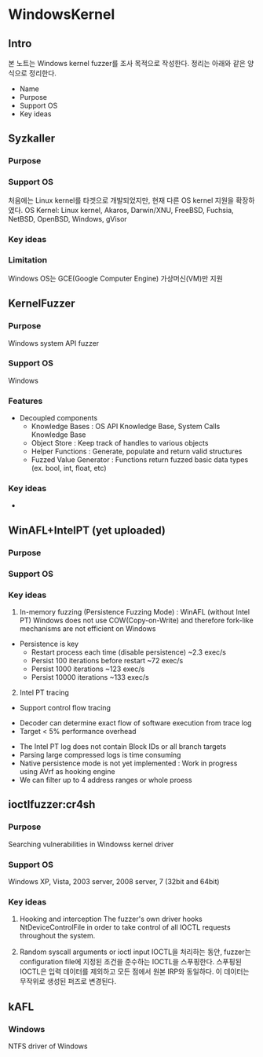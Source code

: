 # WindowsKernel

## Intro
본 노트는 Windows kernel fuzzer를 조사 목적으로 작성한다. 정리는 아래와 같은 양식으로 정리한다. 

* Name
* Purpose
* Support OS
* Key ideas

## Syzkaller
### Purpose

### Support OS
처음에는 Linux kernel를 타겟으로 개발되었지만, 현재 다른 OS kernel 지원을 확장하였다.
OS Kernel: Linux kernel, Akaros, Darwin/XNU, FreeBSD, Fuchsia, NetBSD, OpenBSD, Windows, gVisor

### Key ideas


### Limitation
Windows OS는 GCE(Google Computer Engine) 가상머신(VM)만  지원

## KernelFuzzer
### Purpose
Windows system API fuzzer

### Support OS
Windows 

### Features
- Decoupled components
  * Knowledge Bases : OS API Knowledge Base, System Calls Knowledge Base
  * Object Store : Keep track of handles to various objects
  * Helper Functions : Generate, populate and return valid structures
  * Fuzzed Value Generator : Functions return fuzzed basic data types (ex. bool, int, float, etc)
  
### Key ideas
- 

## WinAFL+IntelPT (yet uploaded)
### Purpose

### Support OS

### Key ideas
1) In-memory fuzzing (Persistence Fuzzing Mode) : WinAFL (without Intel PT)
  Windows does not use COW(Copy-on-Write) and therefore fork-like mechanisms are not efficient on Windows
  - Persistence is key
    * Restart process each time (disable persistence) ~2.3 exec/s
    * Persist   100 iterations before restart ~72 exec/s
    * Persist  1000 iterations ~123 exec/s
    * Persist 10000 iterations ~133 exec/s
  
2) Intel PT tracing
  - Support control flow tracing
   * Decoder can determine exact flow of software execution from trace log
   * Target < 5% performance overhead
  - The Intel PT log does not contain Block IDs or all branch targets
  - Parsing large compressed logs is time consuming
  - Native persistence mode is not yet implemented
    : Work in progress using AVrf as hooking engine
  - We can filter up to 4 address ranges or whole proess

## ioctlfuzzer:cr4sh
### Purpose
Searching vulnerabilities in Windowss kernel driver 

### Support OS
Windows XP, Vista, 2003 server, 2008 server, 7 (32bit and 64bit)

### Key ideas
1) Hooking and interception
  The fuzzer's own driver hooks NtDeviceControlFile in order to take control of all IOCTL requests throughout the system.

2) Random syscall arguments or ioctl input
  IOCTL을 처리하는 동안, fuzzer는 configuration file에 지정된 조건을 준수하는 IOCTL을 스푸핑한다.
  스푸핑된 IOCTL은 입력 데이터를 제외하고 모든 점에서 원본 IRP와 동일하다. 이 데이터는 무작위로 생성된 퍼즈로 변경된다. 
 
## kAFL

### Windows
NTFS driver of Windows


